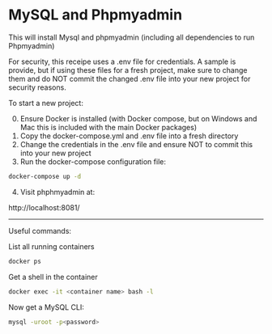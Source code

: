 # MySQL and Phpmyadmin

This will install Mysql and phpmyadmin (including all dependencies to run Phpmyadmin)

For security, this receipe uses a .env file for credentials.  A sample is provide, but if using these files for a fresh project, make sure to change them  and do NOT commit the changed .env file into your new project for security reasons.

To start a new project:

0. Ensure Docker is installed (with Docker compose, but on Windows and Mac this is included with the main Docker packages)
1. Copy the docker-compose.yml and .env file into a fresh directory
2. Change the credentials in the .env file and ensure NOT to commit this into your new project
3. Run the docker-compose configuration file:

```bash
docker-compose up -d
```

4. Visit phphmyadmin at:

http://localhost:8081/

____

Useful commands:

List all running containers

```bash
docker ps
```

Get a shell in the container

```bash
docker exec -it <container name> bash -l
```

Now get a MySQL CLI:

```bash
mysql -uroot -p<password> 
```
